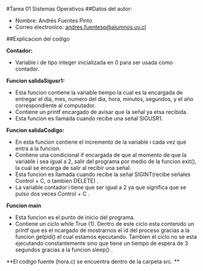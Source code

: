 #Tarea 01 Sistemas Operativos
##Datos del autor:
- Nombre: Andrés Fuentes Pinto
- Correo electronico: andres.fuentesp@alumnos.uv.cl

##Explicacion del codigo

**Contador:**
- Variable i de tipo integer inicializada en 0 para ser usada como contador.

**Funcion salidaSigusr1:**
- Esta funcion contiene la variable tiempo la cual es la encargada de entregar el dia, mes, numero del dia, hora, minutos, segundos, y el año correspondiente al computador.
- Contiene un printf encargado de avisar que la señal ya etsa recibida.
- Esta funcion es llamada cuando recibe una señal SIGUSR1.

**Funcion salidaCodigo:**
- En esta funcion contiene el incremento de la variable i cada vez que entra a la funcion.
- Contiene una condicional if encargada de que al momento de que la variable i sea igual a 2, salir del programa por medio de la funcion exit(), la cual se encarga de salir al recibir una señal. 
- Esta funcion es llamada cuando recibe la señal SIGINT(recibe señales Control + C, o tambien DELETE) .
- La variable contador i tiene que ser igual a 2 ya que significa que se pulso dos veces Control + C .

**Funcion main**
- Esta funcion es el punto de inicio del programa.
- Contiene un ciclo while True (1). Dentro de este ciclo esta contenido un printf que es el ncargado de mostrarnos el id del proceso gracias a la funcion getpid() el cual estamos ejecutando. Tambien el ciclo no se esta ejecutando constantemente sino que tiene un tiempo de espera de 3 segundos gracias a la funcion sleep() .

**El codigo fuente (hora.c) se encuentra dentro de la carpeta src. **
